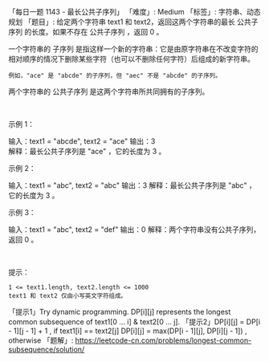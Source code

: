 「每日一题 1143 - 最长公共子序列」
「难度」: Medium
「标签」: 字符串、动态规划
「题目」: 给定两个字符串 text1 和 text2，返回这两个字符串的最长 公共子序列 的长度。如果不存在 公共子序列 ，返回 0 。

一个字符串的 子序列 是指这样一个新的字符串：它是由原字符串在不改变字符的相对顺序的情况下删除某些字符（也可以不删除任何字符）后组成的新字符串。


	例如，"ace" 是 "abcde" 的子序列，但 "aec" 不是 "abcde" 的子序列。


两个字符串的 公共子序列 是这两个字符串所共同拥有的子序列。

 

示例 1：

输入：text1 = "abcde", text2 = "ace" 
输出：3  
解释：最长公共子序列是 "ace" ，它的长度为 3 。


示例 2：

输入：text1 = "abc", text2 = "abc"
输出：3
解释：最长公共子序列是 "abc" ，它的长度为 3 。


示例 3：

输入：text1 = "abc", text2 = "def"
输出：0
解释：两个字符串没有公共子序列，返回 0 。


 

提示：


	1 <= text1.length, text2.length <= 1000
	text1 和 text2 仅由小写英文字符组成。


「提示1」Try dynamic programming. 
DP[i][j] represents the longest common subsequence of text1[0 ... i] & text2[0 ... j].
「提示2」DP[i][j] = DP[i - 1][j - 1] + 1 , if text1[i] == text2[j]
DP[i][j] = max(DP[i - 1][j], DP[i][j - 1]) , otherwise
「题解」: https://leetcode-cn.com/problems/longest-common-subsequence/solution/